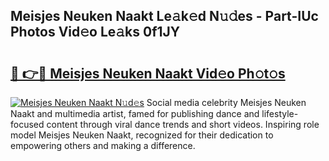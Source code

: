 ## Meisjes Neuken Naakt Le𝚊k𝚎d N𝚞𝚍es - Part-IUc Photos Vid𝚎o Le𝚊ks 0f1JY

# <h2><a href="http://fb2sl0.evod.top/?m=Meisjes+Neuken+Naakt">🔗 👉🔴 Meisjes Neuken Naakt Vid𝚎o Ph𝚘t𝚘s</a></h2>

[![Meisjes Neuken Naakt N𝚞d𝚎s](https://i.imgur.com/8V9OHl7.gif)](http://fb2sl0.evod.top/?m=Meisjes+Neuken+Naakt)
Social media celebrity Meisjes Neuken Naakt and multimedia artist, famed for publishing dance and lifestyle-focused content through viral dance trends and short videos. Inspiring role model Meisjes Neuken Naakt, recognized for their dedication to empowering others and making a difference. 

